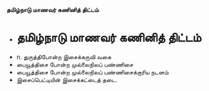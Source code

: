 **தமிழ்நாடு மாணவர் கணினித் திட்டம்**
- # தமிழ்நாடு மாணவர் கணினித் திட்டம்
- n. துருத்திபோன்ற இசைக்கருவி வகை
- பையூத்திசை போன்ற முல்லைநிலப் பண்ணிசை
- பையூத்திசை போன்ற முல்லைநிலப் பண்ணிசைக்குரிய நடனம்
- இசைப்பெட்டியின் இசைக்கட்டைத் தடை.


